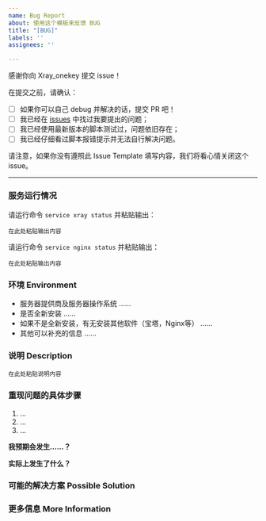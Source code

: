 ```yaml
---
name: Bug Report
about: 使用这个模板来反馈 BUG
title: "[BUG]"
labels: ''
assignees: ''

---
```


感谢你向 Xray_onekey 提交 issue！

<!-- 
选项勾选方式为：
[ ] ==> [x]
-->

在提交之前，请确认：

- [ ] 如果你可以自己 debug 并解决的话，提交 PR 吧！
- [ ] 我已经在 [issues](https://github.com/wulabing/Xray_onekey/issues) 中找过我要提出的问题；
- [ ] 我已经使用最新版本的脚本测试过，问题依旧存在；
- [ ] 我已经仔细看过脚本报错提示并无法自行解决问题。

请注意，如果你没有遵照此 Issue Template 填写内容，我们将看心情关闭这个 issue。

------------------------------------------------------------------

<!-- 
请附上任何可以帮助我们解决这个问题的信息。
-->

### 服务运行情况

请运行命令 `service xray status` 并粘贴输出：

```
在此处粘贴输出内容
```
请运行命令 `service nginx status` 并粘贴输出：
```
在此处粘贴输出内容
```



### 环境 Environment

* 服务器提供商及服务器操作系统
……
* 是否全新安装
……
* 如果不是全新安装，有无安装其他软件（宝塔，Nginx等）
……
* 其他可以补充的信息
……

### 说明 Description

<!--
请详细、清晰地表达你要提出的论述，例如这个问题如何影响到你？你想实现什么功能？
-->
```
在此处粘贴说明内容
```

### 重现问题的具体步骤

1. ...
2. ...
3. ...

**我预期会发生……？**
<!-- **Expected behavior:** [What you expected to happen] -->

**实际上发生了什么？**
<!-- **Actual behavior:** [What actually happened] -->

### 可能的解决方案 Possible Solution
<!-- 此项非必须，但是如果你有想法的话欢迎提出。 -->



### 更多信息 More Information
